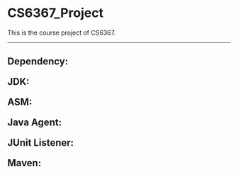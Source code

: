 # CS6367_Project
This is the course project of CS6367.

---

<h2>Dependency:

JDK:

ASM:

Java Agent:

JUnit Listener:

Maven:

